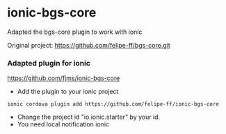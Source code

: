 # ionic-bgs-core
Adapted the bgs-core plugin to work with ionic

Original project: https://github.com/felipe-ff/bgs-core.git


### Adapted plugin for ionic

https://github.com/fjms/ionic-bgs-core 

* Add the plugin to your ionic project
```
ionic cordova plugin add https://github.com/felipe-ff/ionic-bgs-core
```
* Change the project id "io.ionic.starter" by your id.
* You need local notification ionic
